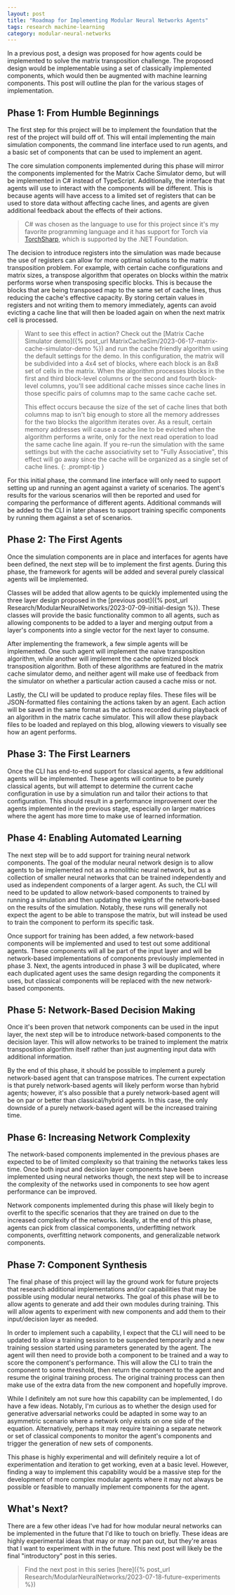 ```yaml
---
layout: post
title: "Roadmap for Implementing Modular Neural Networks Agents"
tags: research machine-learning
category: modular-neural-networks
---
```

In a previous post, a design was proposed for how agents could be implemented
to solve the matrix transposition challenge. The proposed design would be
implementable using a set of classically implemented components, which would
then be augmented with machine learning components. This post will outline the
plan for the various stages of implementation.

## Phase 1: From Humble Beginnings
The first step for this project will be to implement the foundation that the
rest of the project will build off of. This will entail implementing the main
simulation components, the command line interface used to run agents, and a
basic set of components that can be used to implement an agent.

The core simulation components implemented during this phase will mirror the
components implemented for the Matrix Cache Simulator demo, but will be
implemented in C# instead of TypeScript. Additionally, the interface that agents
will use to interact with the components will be different. This is because
agents will have access to a limited set of registers that can be used to store
data without affecting cache lines, and agents are given additional feedback
about the effects of their actions.

> C# was chosen as the language to use for this project since it's my favorite
> programming language and it has support for Torch via [TorchSharp](https://github.com/dotnet/TorchSharp),
> which is supported by the .NET Foundation.

The decision to introduce registers into the simulation was made because
the use of registers can allow for more optimal solutions to the matrix
transposition problem. For example, with certain cache configurations and matrix
sizes, a transpose algorithm that operates on blocks within the matrix performs
worse when transposing specific blocks. This is because the blocks that are
being transposed map to the same set of cache lines, thus reducing the cache's
effective capacity. By storing certain values in registers and not writing them
to memory immediately, agents can avoid evicting a cache line that will then be
loaded again on when the next matrix cell is processed.

> Want to see this effect in action? Check out the [Matrix Cache Simulator demo]({% post_url MatrixCacheSim/2023-06-17-matrix-cache-simulator-demo %})
> and run the cache friendly algorithm using the default settings for the demo.
> In this configuration, the matrix will be subdivided into a 4x4 set of
> blocks, where each block is an 8x8 set of cells in the matrix. When the
> algorithm processes blocks in the first and third block-level columns or
> the second and fourth block-level columns, you'll see additional cache misses
> since cache lines in those specific pairs of columns map to the same cache
> cache set.
> 
> This effect occurs because the size of the set of cache lines that both
> columns map to isn't big enough to store all the memory addresses for the two
> blocks the algorithm iterates over. As a result, certain memory addresses will
> cause a cache line to be evicted when the algorithm performs a write, only for
> the next read operation to load the same cache line again. If you re-run the
> simulation with the same settings but with the cache associativity set to
> "Fully Associative", this effect will go away since the cache will be
> organized as a single set of cache lines.
{: .prompt-tip }

For this initial phase, the command line interface will only need to support
setting up and running an agent against a variety of scenarios. The agent's
results for the various scenarios will then be reported and used for comparing
the performance of different agents. Additional commands will be added to the
CLI in later phases to support training specific components by running them
against a set of scenarios.

## Phase 2: The First Agents
Once the simulation components are in place and interfaces for agents have been
defined, the next step will be to implement the first agents. During this phase,
the framework for agents will be added and several purely classical agents will
be implemented.

Classes will be added that allow agents to be quickly implemented using the
three layer design proposed in the [previous post]({% post_url Research/ModularNeuralNetworks/2023-07-09-initial-design %}).
These classes will provide the basic functionality common to all agents, such
as allowing components to be added to a layer and merging output from a layer's
components into a single vector for the next layer to consume.

After implementing the framework, a few simple agents will be implemented. One
such agent will implement the naive transposition algorithm, while another
will implement the cache optimized block transposition algorithm. Both of these
algorithms are featured in the matrix cache simulator demo, and neither
agent will make use of feedback from the simulator on whether a particular
action caused a cache miss or not.

Lastly, the CLI will be updated to produce replay files. These files will be
JSON-formatted files containing the actions taken by an agent. Each action will
be saved in the same format as the actions recorded during playback of an
algorithm in the matrix cache simulator. This will allow these playback files
to be loaded and replayed on this blog, allowing viewers to visually see how
an agent performs.

## Phase 3: The First Learners
Once the CLI has end-to-end support for classical agents, a few additional
agents will be implemented. These agents will continue to be purely classical
agents, but will attempt to determine the current cache configuration in use by
a simulation run and tailor their actions to that configuration. This should
result in a performance improvement over the agents implemented in the previous
stage, especially on larger matrices where the agent has more time to make use
of learned information.

## Phase 4: Enabling Automated Learning
The next step will be to add support for training neural network components.
The goal of the modular neural network design is to allow agents to be
implemented not as a monolithic neural network, but as a collection of smaller
neural networks that can be trained independently and used as independent
components of a larger agent. As such, the CLI will need to be updated to allow
network-based components to trained by running a simulation and then updating
the weights of the network-based on the results of the simulation. Notably,
these runs will generally not expect the agent to be able to transpose the
matrix, but will instead be used to train the component to perform its specific
task.

Once support for training has been added, a few network-based components will be
implemented and used to test out some additional agents. These components will
all be part of the input layer and will be network-based implementations of
components previously implemented in phase 3. Next, the agents introduced in
phase 3 will be duplicated, where each duplicated agent uses the same design
regarding the components it uses, but classical components will be replaced with
the new network-based components.

## Phase 5: Network-Based Decision Making
Once it's been proven that network components can be used in the input layer,
the next step will be to introduce network-based components to the decision
layer. This will allow networks to be trained to implement the matrix
transposition algorithm itself rather than just augmenting input data with
additional information.

By the end of this phase, it should be possible to implement a purely
network-based agent that can transpose matrices. The current expectation is that
purely network-based agents will likely perform worse than hybrid agents;
however, it's also possible that a purely network-based agent will be on par or
better than classical/hybrid agents. In this case, the only downside of a purely
network-based agent will be the increased training time.

## Phase 6: Increasing Network Complexity
The network-based components implemented in the previous phases are expected
to be of limited complexity so that training the networks takes less time. Once
both input and decision layer components have been implemented using neural
networks though, the next step will be to increase the complexity of the
networks used in components to see how agent performance can be improved.

Network components implemented during this phase will likely begin to overfit
to the specific scenarios that they are trained on due to the increased
complexity of the networks. Ideally, at the end of this phase, agents can pick
from classical components, underfitting network components, overfitting network
components, and generalizable network components.

## Phase 7: Component Synthesis
The final phase of this project will lay the ground work for future projects
that research additional implementations and/or capabilities that may be
possible using modular neural networks. The goal of this phase will be to allow
agents to generate and add their own modules during training. This will allow
agents to experiment with new components and add them to their input/decision
layer as needed.

In order to implement such a capability, I expect that the CLI will need to be
updated to allow a training session to be suspended temporarily and a new
training session started using parameters generated by the agent. The agent will
then need to provide both a component to be trained and a way to score the
component's performance. This will allow the CLI to train the component to some
threshold, then return the component to the agent and resume the original
training process. The original training process can then make use of the extra
data from the new component and hopefully improve.

While I definitely am not sure how this capability can be implemented, I do have
a few ideas. Notably, I'm curious as to whether the design used for generative
adversarial networks could be adapted in some way to an asymmetric scenario
where a network only exists on one side of the equation. Alternatively, perhaps
it may require training a separate network or set of classical components to
monitor the agent's components and trigger the generation of new sets of
components.

This phase is highly experimental and will definitely require a lot of
experimentation and iteration to get working, even at a basic level. However,
finding a way to implement this capability would be a massive step for the
development of more complex modular agents where it may not always be possible
or feasible to manually implement components for the agent.

## What's Next?
There are a few other ideas I've had for how modular neural networks can be
implemented in the future that I'd like to touch on briefly. These ideas are
highly experimental ideas that may or may not pan out, but they're areas that
I want to experiment with in the future. This next post will likely be the
final "introductory" post in this series.

> Find the next post in this series [here]({% post_url Research/ModularNeuralNetworks/2023-07-18-future-experiments %})

